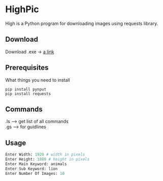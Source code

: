 # HighPic

High is a Python program for downloading images using requests library.

## Download

Download .exe -> [a link](https://github.com/shams-la/exe_setups/raw/master/HigPic_Image_Downloader.zip)

## Prerequisites

What things you need to install

```
pip install pynput
pip install requests
```

## Commands
.ls --> get list of all commands\
.gs --> for guidlines


## Usage

```python
Enter Width: 1920 # width in pixels
Enter Height: 1080 # height in pixels
Enter Main Keyword: animals
Enter Sub Keyword: lion
Enter Number Of Images: 10
```
